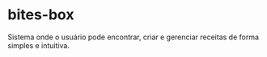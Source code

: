 # bites-box
Sistema onde o usuário pode encontrar, criar e gerenciar receitas de forma simples e intuitiva.
